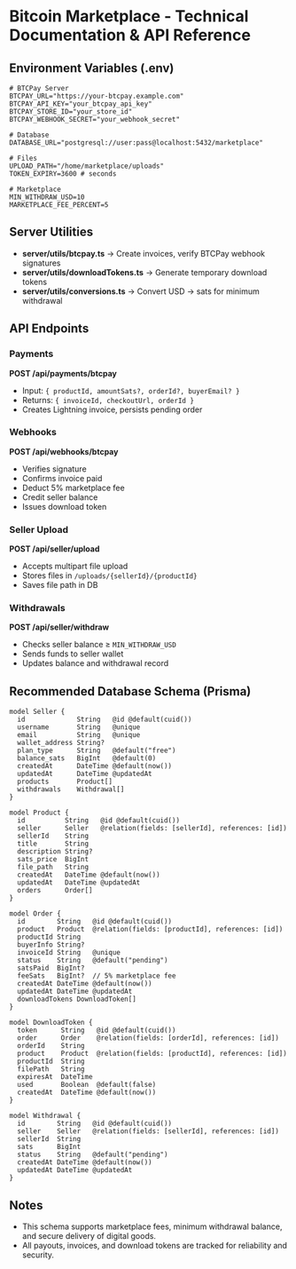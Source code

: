 # Bitcoin Marketplace - Technical Documentation & API Reference

## Environment Variables (.env)

```dotenv
# BTCPay Server
BTCPAY_URL="https://your-btcpay.example.com"
BTCPAY_API_KEY="your_btcpay_api_key"
BTCPAY_STORE_ID="your_store_id"
BTCPAY_WEBHOOK_SECRET="your_webhook_secret"

# Database
DATABASE_URL="postgresql://user:pass@localhost:5432/marketplace"

# Files
UPLOAD_PATH="/home/marketplace/uploads"
TOKEN_EXPIRY=3600 # seconds

# Marketplace
MIN_WITHDRAW_USD=10
MARKETPLACE_FEE_PERCENT=5
```

## Server Utilities

* **server/utils/btcpay.ts** → Create invoices, verify BTCPay webhook signatures
* **server/utils/downloadTokens.ts** → Generate temporary download tokens
* **server/utils/conversions.ts** → Convert USD → sats for minimum withdrawal

## API Endpoints

### Payments

**POST /api/payments/btcpay**

* Input: `{ productId, amountSats?, orderId?, buyerEmail? }`
* Returns: `{ invoiceId, checkoutUrl, orderId }`
* Creates Lightning invoice, persists pending order

### Webhooks

**POST /api/webhooks/btcpay**

* Verifies signature
* Confirms invoice paid
* Deduct 5% marketplace fee
* Credit seller balance
* Issues download token

### Seller Upload

**POST /api/seller/upload**

* Accepts multipart file upload
* Stores files in `/uploads/{sellerId}/{productId}`
* Saves file path in DB

### Withdrawals

**POST /api/seller/withdraw**

* Checks seller balance ≥ `MIN_WITHDRAW_USD`
* Sends funds to seller wallet
* Updates balance and withdrawal record

## Recommended Database Schema (Prisma)

```prisma
model Seller {
  id             String   @id @default(cuid())
  username       String   @unique
  email          String   @unique
  wallet_address String?
  plan_type      String   @default("free")
  balance_sats   BigInt   @default(0)
  createdAt      DateTime @default(now())
  updatedAt      DateTime @updatedAt
  products       Product[]
  withdrawals    Withdrawal[]
}

model Product {
  id          String   @id @default(cuid())
  seller      Seller   @relation(fields: [sellerId], references: [id])
  sellerId    String
  title       String
  description String?
  sats_price  BigInt
  file_path   String
  createdAt   DateTime @default(now())
  updatedAt   DateTime @updatedAt
  orders      Order[]
}

model Order {
  id        String   @id @default(cuid())
  product   Product  @relation(fields: [productId], references: [id])
  productId String
  buyerInfo String?
  invoiceId String   @unique
  status    String   @default("pending")
  satsPaid  BigInt?
  feeSats   BigInt?  // 5% marketplace fee
  createdAt DateTime @default(now())
  updatedAt DateTime @updatedAt
  downloadTokens DownloadToken[]
}

model DownloadToken {
  token      String   @id @default(cuid())
  order      Order    @relation(fields: [orderId], references: [id])
  orderId    String
  product    Product  @relation(fields: [productId], references: [id])
  productId  String
  filePath   String
  expiresAt  DateTime
  used       Boolean  @default(false)
  createdAt  DateTime @default(now())
}

model Withdrawal {
  id        String   @id @default(cuid())
  seller    Seller   @relation(fields: [sellerId], references: [id])
  sellerId  String
  sats      BigInt
  status    String   @default("pending")
  createdAt DateTime @default(now())
  updatedAt DateTime @updatedAt
}
```

## Notes

* This schema supports marketplace fees, minimum withdrawal balance, and secure delivery of digital goods.
* All payouts, invoices, and download tokens are tracked for reliability and security.


